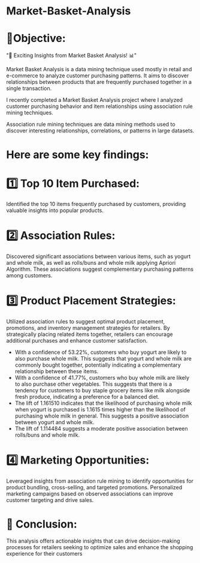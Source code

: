 # Market-Basket-Analysis
# 🎯Objective:
"🛒 Exciting Insights from Market Basket Analysis! 📊"

Market Basket Analysis is a data mining technique used mostly in retail and e-commerce to analyze customer purchasing patterns. It aims to discover relationships between products that are frequently purchased together in a single transaction. 

I recently completed a Market Basket Analysis project where I analyzed customer purchasing behavior and item relationships using association rule mining techniques. 

Association rule mining techniques are data mining methods used to discover interesting relationships, correlations, or patterns in large datasets.

# Here are some key findings:

# 1️⃣ Top 10 Item Purchased:
Identified the top 10 items frequently purchased by customers, providing valuable insights into popular products.

# 2️⃣ Association Rules:
Discovered significant associations between various items, such as yogurt and whole milk, as well as rolls/buns and whole milk applying Apriori Algorithm. These associations suggest complementary purchasing patterns among customers.

# 3️⃣ Product Placement Strategies:
Utilized association rules to suggest optimal product placement, promotions, and inventory management strategies for retailers. By strategically placing related items together, retailers can encourage additional purchases and enhance customer satisfaction.

* With a confidence of 53.22%, customers who buy yogurt are likely to also purchase whole milk. This suggests that yogurt and whole milk are commonly bought together, potentially indicating a complementary relationship between these items.
* With a confidence of 41.77%, customers who buy whole milk are likely to also purchase other vegetables. This suggests that there is a tendency for customers to buy staple grocery items like milk alongside fresh produce, indicating a preference for a balanced diet.
* The lift of 1.161510 indicates that the likelihood of purchasing whole milk when yogurt is purchased is 1.1615 times higher than the likelihood of purchasing whole milk in general. This suggests a positive association between yogurt and whole milk.
* The lift of 1.114484 suggests a moderate positive association between rolls/buns and whole milk.


# 4️⃣ Marketing Opportunities:
Leveraged insights from association rule mining to identify opportunities for product bundling, cross-selling, and targeted promotions. Personalized marketing campaigns based on observed associations can improve customer targeting and drive sales.

# 🌟 Conclusion:
This analysis offers actionable insights that can drive decision-making processes for retailers seeking to optimize sales and enhance the shopping experience for their customers

